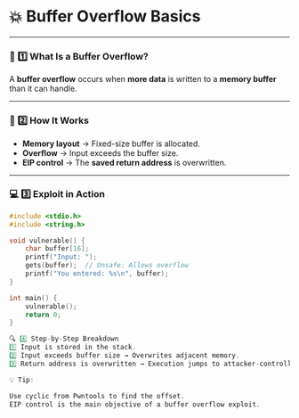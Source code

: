 # 💥 Buffer Overflow Basics  

---

### 🚨 **1️⃣ What Is a Buffer Overflow?**

A **buffer overflow** occurs when **more data** is written to a **memory buffer** than it can handle.

---

### 🧠 **2️⃣ How It Works**

- **Memory layout** → Fixed-size buffer is allocated.  
- **Overflow** → Input exceeds the buffer size.  
- **EIP control** → The **saved return address** is overwritten.

---

### 💻 **3️⃣ Exploit in Action**

```c
#include <stdio.h>
#include <string.h>

void vulnerable() {
    char buffer[16];
    printf("Input: ");
    gets(buffer);  // Unsafe: Allows overflow
    printf("You entered: %s\n", buffer);
}

int main() {
    vulnerable();
    return 0;
}

🔍 4️⃣ Step-by-Step Breakdown
1️⃣ Input is stored in the stack.
2️⃣ Input exceeds buffer size → Overwrites adjacent memory.
3️⃣ Return address is overwritten → Execution jumps to attacker-controlled code.

💡 Tip:

Use cyclic from Pwntools to find the offset.
EIP control is the main objective of a buffer overflow exploit.
